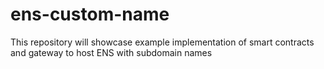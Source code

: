 # ens-custom-name
This repository will showcase example implementation of smart contracts and gateway to host ENS with subdomain names
